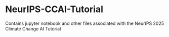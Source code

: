 # NeurIPS-CCAI-Tutorial
Contains jupyter notebook and other files associated with the NeurIPS 2025 Climate Change AI Tutorial
